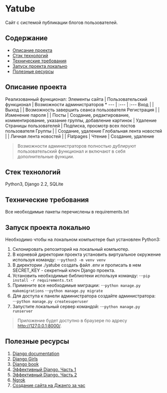 # Yatube
Сайт с системой публикации блогов пользователей.

## Содержание
+ [Описание проекта](#description)
+ [Стэк технологий](#stack)
+ [Технические требования](#requirements)
+ [Запуск проекта локально](#lounch)
+ [Полезные ресурсы](#links)

## <a name='description'>Описание проекта</a>
Реализованный функционал:
Элементы сайта | Пользовательский функционал | Возможности администраторов *
--- | :--- | :---
Вход | |
Выход | | Возможность завершить сеанса пользователя
Регистрация | |
Изменение пароля | |
Посты | Создание, редактирование, комментирование, указание группы, добавление картинок | Удаление
Страницы пользователей | Подписка, просмотр всех постов пользователя
Группы | | Создание, удаление
Глобальная лента новостей | |
Личная лента новостей | |
Flatpages | Чтение | Создание, удаление

> Возможности администраторов полностью дублируют пользовательский функционал и включают в себя дополнительные функции.

## <a name='stack'>Стек технологий</a>
Python3, Django 2.2, SQLite

## <a name='requirements'>Технические требования</a>
Все необходимые пакеты перечислены в requirements.txt

## <a name='lounch'>Запуск проекта локально</a>
Необходимо чтобы на локальном компьютере был установлен Python3:
1. Склонировать репозиторий на локальный компьютер.
2. В корневой директории проекта установить виртуальное окружение используя команду:
⋅⋅⋅`python3 -m venv venv`
3. В директории ./yatube создать файл .env и прописать в нем SECRET_KEY - секретный ключ Django проекта.
4. Установить необходимые библиотеки используя команду:
⋅⋅⋅`pip install -r requirements.txt`
5. Примените все необходимые миграции:
⋅⋅⋅`python manage.py makemigrations`
⋅⋅⋅`python manage.py migrate`
6. Для доступа к панели администратора создайте администратора:
⋅⋅⋅`python manage.py createsuperuser`
7. Запустите локальный сервер командой:
⋅⋅⋅`python manage.py runserver`

> Приложение будет доступно в браузере по адресу http://127.0.0.1:8000/.

## <a name='links'>Полезные ресурсы</a>
1. [Django documentation](https://docs.djangoproject.com/en/3.1/)
2. [Django Girls](https://tutorial.djangogirls.org/ru/)
3. [Django book](https://djbook.ru/rel3.0/genindex.html)
4. [Эффективный Django. Часть 1](https://habr.com/ru/post/240463/)
5. [Эффективный Django. Часть 2](https://habr.com/ru/post/242261/)
6. [Ngrok](https://dashboard.ngrok.com/get-started/setup)
7. [Создание сайта на Джанго за час](https://www.youtube.com/watch?v=6K83dgjkQNw)
